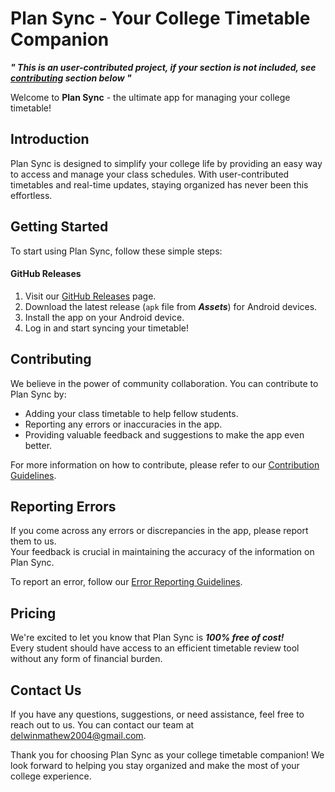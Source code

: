 # Plan Sync - Your College Timetable Companion

***" This is an user-contributed project, if your section is not included, see [contributing](https://github.com/opxdelwin/plan-sync#contributing) section below "***

Welcome to **Plan Sync** - the ultimate app for managing your college timetable! 

## Introduction

Plan Sync is designed to simplify your college life by providing an easy way to access and manage your class schedules. With user-contributed timetables and real-time updates, staying organized has never been this effortless.

## Getting Started

To start using Plan Sync, follow these simple steps:

#### GitHub Releases

1. Visit our [GitHub Releases](https://github.com/opxdelwin/plan-sync/releases/latest) page.
2. Download the latest release (`apk` file from ***Assets***) for Android devices.
3. Install the app on your Android device.
4. Log in and start syncing your timetable!

## Contributing

We believe in the power of community collaboration. You can contribute to Plan Sync by:

- Adding your class timetable to help fellow students.
- Reporting any errors or inaccuracies in the app.
- Providing valuable feedback and suggestions to make the app even better.

For more information on how to contribute, please refer to our [Contribution Guidelines](CONTRIBUTING.md).

## Reporting Errors

If you come across any errors or discrepancies in the app, please report them to us.   
Your feedback is crucial in maintaining the accuracy of the information on Plan Sync.   

To report an error, follow our [Error Reporting Guidelines](ERROR_REPORTING.md).  

## Pricing

We're excited to let you know that Plan Sync is ***100% free of cost!***  
Every student should have access to an efficient timetable review tool without any form of financial burden.

## Contact Us

If you have any questions, suggestions, or need assistance, feel free to reach out to us. You can contact our team at [delwinmathew2004@gmail.com](mailto:delwinmathew2004@gmail.com).

Thank you for choosing Plan Sync as your college timetable companion! We look forward to helping you stay organized and make the most of your college experience.

